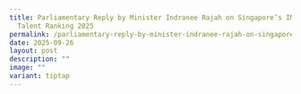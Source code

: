 ```yaml
---
title: Parliamentary Reply by Minister Indranee Rajah on Singapore’s IMD World
  Talent Ranking 2025
permalink: /parliamentary-reply-by-minister-indranee-rajah-on-singapore-s-imd-world-talent-ranking-2025/
date: 2025-09-26
layout: post
description: ""
image: ""
variant: tiptap
---
```

<p></p>